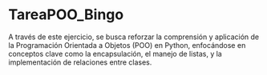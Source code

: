 # TareaPOO_Bingo
A través de este ejercicio, se busca reforzar la comprensión y aplicación de la Programación Orientada a Objetos (POO) en Python, enfocándose en conceptos clave como la encapsulación, el manejo de listas, y la implementación de relaciones entre clases.
